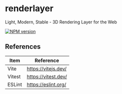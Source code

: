 # renderlayer

Light, Modern, Stable - 3D Rendering Layer for the Web

[![NPM version][npm-badge]][npm-url]

## References

| Item   | Reference           |
| ------ | ------------------- |
| Vite   | https://vitejs.dev/ |
| Vitest | https://vitest.dev/ |
| ESLint | https://eslint.org/ |

[npm-badge]: https://img.shields.io/npm/v/@renderlayer/renderlayer
[npm-url]: https://www.npmjs.com/package/@renderlayer/renderlayer
